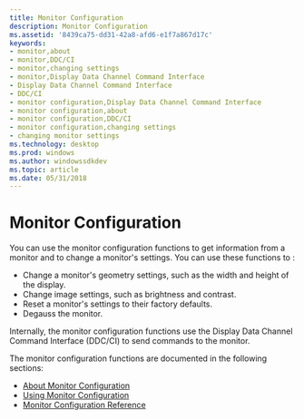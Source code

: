 ```yaml
---
title: Monitor Configuration
description: Monitor Configuration
ms.assetid: '8439ca75-dd31-42a8-afd6-e1f7a867d17c'
keywords:
- monitor,about
- monitor,DDC/CI
- monitor,changing settings
- monitor,Display Data Channel Command Interface
- Display Data Channel Command Interface
- DDC/CI
- monitor configuration,Display Data Channel Command Interface
- monitor configuration,about
- monitor configuration,DDC/CI
- monitor configuration,changing settings
- changing monitor settings
ms.technology: desktop
ms.prod: windows
ms.author: windowssdkdev
ms.topic: article
ms.date: 05/31/2018
---
```


# Monitor Configuration

You can use the monitor configuration functions to get information from a monitor and to change a monitor's settings. You can use these functions to :

-   Change a monitor's geometry settings, such as the width and height of the display.
-   Change image settings, such as brightness and contrast.
-   Reset a monitor's settings to their factory defaults.
-   Degauss the monitor.

Internally, the monitor configuration functions use the Display Data Channel Command Interface (DDC/CI) to send commands to the monitor.

The monitor configuration functions are documented in the following sections:

-   [About Monitor Configuration](about-monitor-configuration.md)
-   [Using Monitor Configuration](using-monitor-configuration.md)
-   [Monitor Configuration Reference](monitor-configuration-reference.md)

 

 




